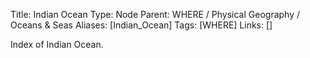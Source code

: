 Title: Indian Ocean
Type: Node
Parent: WHERE / Physical Geography / Oceans & Seas
Aliases: [Indian_Ocean]
Tags: [WHERE]
Links: []

Index of Indian Ocean.

